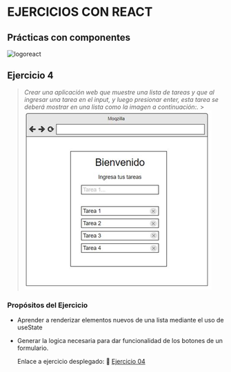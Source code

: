 # EJERCICIOS CON REACT

## Prácticas con componentes

![logoreact](https://www.patterns.dev/img/reactjs/react-logo@3x.svg)

## Ejercicio 4

> _Crear una aplicación web que muestre una lista de tareas y que al ingresar una tarea en el input, y luego presionar enter, esta tarea se deberá mostrar en una lista como la imagen a continuación:._ > ![imagenEjemplo](https://github.com/Moricegram/ReactTP04/blob/main/ejemplo04.jpg)

### Propósitos del Ejercicio

- Aprender a renderizar elementos nuevos de una lista mediante el uso de useState
- Generar la logica necesaria para dar funcionalidad de los botones de un formulario.

  Enlace a ejercicio desplegado: 🔗
  [Ejercicio 04](https://gleaming-kangaroo-16a7c2.netlify.app)
